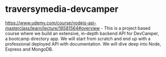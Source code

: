 # traversymedia-devcamper
 https://www.udemy.com/course/nodejs-api-masterclass/learn/lecture/16581564#overview - This is a project based course where we build an extensive, in-depth backend API for DevCamper, a bootcamp directory app. We will start from scratch and end up with a professional deployed API with documentation. We will dive deep into Node, Express and MongoDB.
